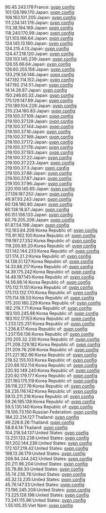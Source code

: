 90.45.243.178:France: [ovpn config](vpn/90_45_243_178.ovpn)  
101.128.199.170:Japan: [ovpn config](vpn/101_128_199_170.ovpn)  
106.163.101.205:Japan: [ovpn config](vpn/106_163_101_205.ovpn)  
111.234.141.176:Japan: [ovpn config](vpn/111_234_141_176.ovpn)  
113.38.194.169:Japan: [ovpn config](vpn/113_38_194_169.ovpn)  
118.240.170.99:Japan: [ovpn config](vpn/118_240_170_99.ovpn)  
121.103.166.64:Japan: [ovpn config](vpn/121_103_166_64.ovpn)  
124.145.13.160:Japan: [ovpn config](vpn/124_145_13_160.ovpn)  
124.215.4.13:Japan: [ovpn config](vpn/124_215_4_13.ovpn)  
124.47.218.120:Japan: [ovpn config](vpn/124_47_218_120.ovpn)  
126.103.145.239:Japan: [ovpn config](vpn/126_103_145_239.ovpn)  
126.55.66.64:Japan: [ovpn config](vpn/126_55_66_64.ovpn)  
126.60.255.156:Japan: [ovpn config](vpn/126_60_255_156.ovpn)  
133.218.56.146:Japan: [ovpn config](vpn/133_218_56_146.ovpn)  
147.192.114.152:Japan: [ovpn config](vpn/147_192_114_152.ovpn)  
147.192.214.51:Japan: [ovpn config](vpn/147_192_214_51.ovpn)  
14.14.26.87:Japan: [ovpn config](vpn/14_14_26_87.ovpn)  
150.246.60.32:Japan: [ovpn config](vpn/150_246_60_32.ovpn)  
175.129.147.89:Japan: [ovpn config](vpn/175_129_147_89.ovpn)  
210.189.104.228:Japan: [ovpn config](vpn/210_189_104_228.ovpn)  
210.234.160.83:Japan: [ovpn config](vpn/210_234_160_83.ovpn)  
219.100.37.109:Japan: [ovpn config](vpn/219_100_37_109.ovpn)  
219.100.37.129:Japan: [ovpn config](vpn/219_100_37_129.ovpn)  
219.100.37.144:Japan: [ovpn config](vpn/219_100_37_144.ovpn)  
219.100.37.16:Japan: [ovpn config](vpn/219_100_37_16.ovpn)  
219.100.37.169:Japan: [ovpn config](vpn/219_100_37_169.ovpn)  
219.100.37.172:Japan: [ovpn config](vpn/219_100_37_172.ovpn)  
219.100.37.176:Japan: [ovpn config](vpn/219_100_37_176.ovpn)  
219.100.37.193:Japan: [ovpn config](vpn/219_100_37_193.ovpn)  
219.100.37.22:Japan: [ovpn config](vpn/219_100_37_22.ovpn)  
219.100.37.223:Japan: [ovpn config](vpn/219_100_37_223.ovpn)  
219.100.37.3:Japan: [ovpn config](vpn/219_100_37_3.ovpn)  
219.100.37.86:Japan: [ovpn config](vpn/219_100_37_86.ovpn)  
219.100.37.87:Japan: [ovpn config](vpn/219_100_37_87.ovpn)  
219.100.37.96:Japan: [ovpn config](vpn/219_100_37_96.ovpn)  
220.109.145.65:Japan: [ovpn config](vpn/220_109_145_65.ovpn)  
27.139.187.252:Japan: [ovpn config](vpn/27_139_187_252.ovpn)  
49.97.93.243:Japan: [ovpn config](vpn/49_97_93_243.ovpn)  
60.138.180.80:Japan: [ovpn config](vpn/60_138_180_80.ovpn)  
60.138.18.87:Japan: [ovpn config](vpn/60_138_18_87.ovpn)  
60.151.106.133:Japan: [ovpn config](vpn/60_151_106_133.ovpn)  
60.79.205.206:Japan: [ovpn config](vpn/60_79_205_206.ovpn)  
61.87.54.198:Japan: [ovpn config](vpn/61_87_54_198.ovpn)  
112.163.84.208:Korea Republic of: [ovpn config](vpn/112_163_84_208.ovpn)  
115.91.162.100:Korea Republic of: [ovpn config](vpn/115_91_162_100.ovpn)  
119.197.27.252:Korea Republic of: [ovpn config](vpn/119_197_27_252.ovpn)  
119.200.85.20:Korea Republic of: [ovpn config](vpn/119_200_85_20.ovpn)  
121.142.144.233:Korea Republic of: [ovpn config](vpn/121_142_144_233.ovpn)  
121.174.21.2:Korea Republic of: [ovpn config](vpn/121_174_21_2.ovpn)  
14.138.51.127:Korea Republic of: [ovpn config](vpn/14_138_51_127.ovpn)  
14.33.88.217:Korea Republic of: [ovpn config](vpn/14_33_88_217.ovpn)  
14.39.175.242:Korea Republic of: [ovpn config](vpn/14_39_175_242.ovpn)  
14.48.197.145:Korea Republic of: [ovpn config](vpn/14_48_197_145.ovpn)  
14.56.98.14:Korea Republic of: [ovpn config](vpn/14_56_98_14.ovpn)  
175.112.11.151:Korea Republic of: [ovpn config](vpn/175_112_11_151.ovpn)  
175.113.132.170:Korea Republic of: [ovpn config](vpn/175_113_132_170.ovpn)  
175.114.58.53:Korea Republic of: [ovpn config](vpn/175_114_58_53.ovpn)  
175.200.180.229:Korea Republic of: [ovpn config](vpn/175_200_180_229.ovpn)  
182.219.7.71:Korea Republic of: [ovpn config](vpn/182_219_7_71.ovpn)  
183.100.245.86:Korea Republic of: [ovpn config](vpn/183_100_245_86.ovpn)  
183.102.17.153:Korea Republic of: [ovpn config](vpn/183_102_17_153.ovpn)  
1.233.125.251:Korea Republic of: [ovpn config](vpn/1_233_125_251.ovpn)  
1.236.8.17:Korea Republic of: [ovpn config](vpn/1_236_8_17.ovpn)  
1.237.156.136:Korea Republic of: [ovpn config](vpn/1_237_156_136.ovpn)  
210.205.32.230:Korea Republic of: [ovpn config](vpn/210_205_32_230.ovpn)  
211.208.229.182:Korea Republic of: [ovpn config](vpn/211_208_229_182.ovpn)  
211.209.76.208:Korea Republic of: [ovpn config](vpn/211_209_76_208.ovpn)  
211.221.182.96:Korea Republic of: [ovpn config](vpn/211_221_182_96.ovpn)  
218.52.155.103:Korea Republic of: [ovpn config](vpn/218_52_155_103.ovpn)  
220.88.102.114:Korea Republic of: [ovpn config](vpn/220_88_102_114.ovpn)  
220.92.149.240:Korea Republic of: [ovpn config](vpn/220_92_149_240.ovpn)  
220.92.179.177:Korea Republic of: [ovpn config](vpn/220_92_179_177.ovpn)  
221.160.175.119:Korea Republic of: [ovpn config](vpn/221_160_175_119.ovpn)  
39.118.227.78:Korea Republic of: [ovpn config](vpn/39_118_227_78.ovpn)  
58.235.116.142:Korea Republic of: [ovpn config](vpn/58_235_116_142.ovpn)  
59.13.211.216:Korea Republic of: [ovpn config](vpn/59_13_211_216.ovpn)  
59.26.195.138:Korea Republic of: [ovpn config](vpn/59_26_195_138.ovpn)  
59.5.130.140:Korea Republic of: [ovpn config](vpn/59_5_130_140.ovpn)  
78.106.73.150:Russian Federation: [ovpn config](vpn/78_106_73_150.ovpn)  
184.22.214.127:Thailand: [ovpn config](vpn/184_22_214_127.ovpn)  
49.228.8.26:Thailand: [ovpn config](vpn/49_228_8_26.ovpn)  
58.8.6.14:Thailand: [ovpn config](vpn/58_8_6_14.ovpn)  
104.218.54.137:United States: [ovpn config](vpn/104_218_54_137.ovpn)  
13.231.133.238:United States: [ovpn config](vpn/13_231_133_238.ovpn)  
161.202.144.236:United States: [ovpn config](vpn/161_202_144_236.ovpn)  
172.107.219.42:United States: [ovpn config](vpn/172_107_219_42.ovpn)  
198.13.36.179:United States: [ovpn config](vpn/198_13_36_179.ovpn)  
208.94.244.242:United States: [ovpn config](vpn/208_94_244_242.ovpn)  
20.211.96.204:United States: [ovpn config](vpn/20_211_96_204.ovpn)  
20.78.89.30:United States: [ovpn config](vpn/20_78_89_30.ovpn)  
35.74.236.78:United States: [ovpn config](vpn/35_74_236_78.ovpn)  
45.32.13.235:United States: [ovpn config](vpn/45_32_13_235.ovpn)  
45.76.147.33:United States: [ovpn config](vpn/45_76_147_33.ovpn)  
73.196.245.208:United States: [ovpn config](vpn/73_196_245_208.ovpn)  
73.225.128.198:United States: [ovpn config](vpn/73_225_128_198.ovpn)  
73.241.115.96:United States: [ovpn config](vpn/73_241_115_96.ovpn)  
1.55.105.35:Viet Nam: [ovpn config](vpn/1_55_105_35.ovpn)  
